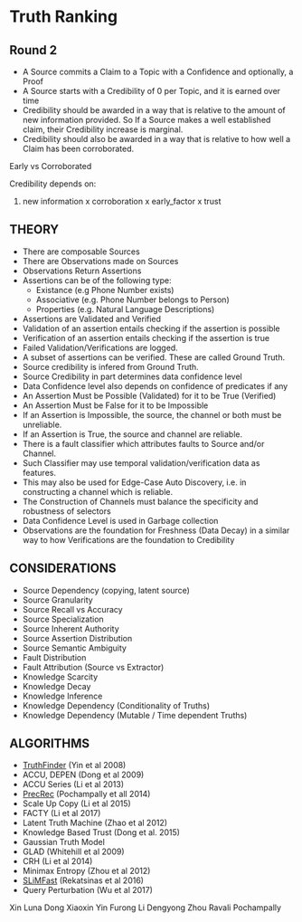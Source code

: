 # Truth Ranking

## Round 2

-   A Source commits a Claim to a Topic with a Confidence and optionally, a Proof
-   A Source starts with a Credibility of 0 per Topic, and it is earned over time
-   Credibility should be awarded in a way that is relative to the amount of new information provided. So If a Source makes a well established claim, their Credibility increase is marginal.
-   Credibility should also be awarded in a way that is relative to how well a Claim has been corroborated.

Early vs Corroborated

Credibility depends on:

1. new information x corroboration x early_factor x trust

## THEORY

-   There are composable Sources
-   There are Observations made on Sources
-   Observations Return Assertions
-   Assertions can be of the following type:
    -   Existance (e.g Phone Number exists)
    -   Associative (e.g. Phone Number belongs to Person)
    -   Properties (e.g. Natural Language Descriptions)
-   Assertions are Validated and Verified
-   Validation of an assertion entails checking if the assertion is possible
-   Verification of an assertion entails checking if the assertion is true
-   Failed Validation/Verifications are logged.
-   A subset of assertions can be verified. These are called Ground Truth.
-   Source credibility is infered from Ground Truth.
-   Source Credibility in part determines data confidence level
-   Data Confidence level also depends on confidence of predicates if any
-   An Assertion Must be Possible (Validated) for it to be True (Verified)
-   An Assertion Must be False for it to be Impossible
-   If an Assertion is Impossible, the source, the channel or both must be unreliable.
-   If an Assertion is True, the source and channel are reliable.
-   There is a fault classifier which attributes faults to Source and/or Channel.
-   Such Classifier may use temporal validation/verification data as features.
-   This may also be used for Edge-Case Auto Discovery, i.e. in constructing a channel which is reliable.
-   The Construction of Channels must balance the specificity and robustness of selectors
-   Data Confidence Level is used in Garbage collection
-   Observations are the foundation for Freshness (Data Decay) in a similar way to how
    Verifications are the foundation to Credibility

## CONSIDERATIONS

-   Source Dependency (copying, latent source)
-   Source Granularity
-   Source Recall vs Accuracy
-   Source Specialization
-   Source Inherent Authority
-   Source Assertion Distribution
-   Source Semantic Ambiguity
-   Fault Distribution
-   Fault Attribution (Source vs Extractor)
-   Knowledge Scarcity
-   Knowledge Decay
-   Knowledge Inference
-   Knowledge Dependency (Conditionality of Truths)
-   Knowledge Dependency (Mutable / Time dependent Truths)

## ALGORITHMS

-   [TruthFinder](http://localhost:8080/#TruthFinder) (Yin et al 2008)
-   ACCU, DEPEN (Dong et al 2009)
-   ACCU Series (Li et al 2013)
-   [PrecRec](http://localhost:8080/#PrecRec) (Pochampally et all 2014)
-   Scale Up Copy (Li et al 2015)
-   FACTY (Li et al 2017)
-   Latent Truth Machine (Zhao et al 2012)
-   Knowledge Based Trust (Dong et al. 2015)
-   Gaussian Truth Model
-   GLAD (Whitehill et al 2009)
-   CRH (Li et al 2014)
-   Minimax Entropy (Zhou et al 2012)
-   [SLiMFast](http://localhost:8080/#SLiMFast) (Rekatsinas et al 2016)
-   Query Perturbation (Wu et al 2017)

Xin Luna Dong
Xiaoxin Yin
Furong Li
Dengyong Zhou
Ravali Pochampally
